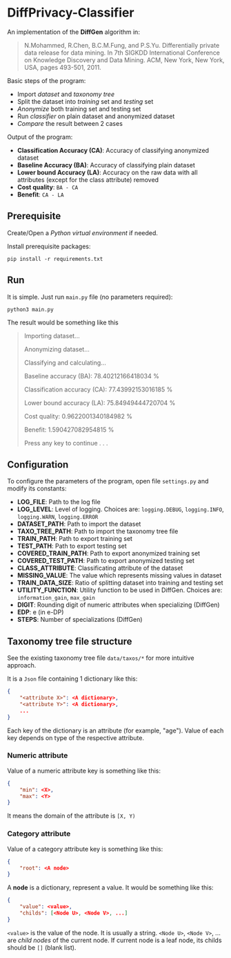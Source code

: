 # DiffPrivacy-Classifier

An implementation of the **DiffGen** algorithm in:

>N.Mohammed, R.Chen, B.C.M.Fung, and P.S.Yu. 
>Differentially private data release for data mining. 
>In 7th SIGKDD International Conference on Knowledge Discovery and Data Mining. 
>ACM, New York, New York, USA, pages 493-501, 2011.

Basic steps of the program:

- Import *dataset* and *taxonomy tree*
- Split the dataset into *training* set and *testing* set
- *Anonymize* both training set and testing set
- Run *classifier* on plain dataset and anonymized dataset
- *Compare* the result between 2 cases

Output of the program:

- **Classification Accuracy (CA)**: Accuracy of classifying anonymized dataset
- **Baseline Accuracy (BA)**: Accuracy of classifying plain dataset
- **Lower bound Accuracy (LA)**: Accuracy on the raw data with all attributes 
(except for the class attribute) removed
- **Cost quality**: `BA - CA`
- **Benefit**: `CA - LA`

## Prerequisite

Create/Open a _Python virtual environment_ if needed.

Install prerequisite packages:
```
pip install -r requirements.txt
```

## Run

It is simple. Just run `main.py` file (no parameters required):
```
python3 main.py
```
The result would be something like this

>Importing dataset...
>
>Anonymizing dataset...
>
>Classifying and calculating...
>
>Baseline accuracy (BA): 78.40212166418034 %
>
>Classification accuracy (CA): 77.43992153016185 %
>
>Lower bound accuracy (LA): 75.84949444720704 %
>
>Cost quality: 0.9622001340184982 %
>
>Benefit: 1.590427082954815 %
>
>Press any key to continue . . .

## Configuration

To configure the parameters of the program, open file `settings.py` 
and modify its constants:

- **LOG_FILE**: Path to the log file
- **LOG_LEVEL**: Level of logging. Choices are: 
`logging.DEBUG`, `logging.INFO`, `logging.WARN`, `logging.ERROR`
- **DATASET_PATH**: Path to import the dataset
- **TAXO_TREE_PATH**: Path to import the taxonomy tree file
- **TRAIN_PATH**: Path to export training set
- **TEST_PATH**: Path to export testing set
- **COVERED_TRAIN_PATH**: Path to export anonymized training set
- **COVERED_TEST_PATH**: Path to export anonymized testing set
- **CLASS_ATTRIBUTE**: Classificating attribute of the dataset
- **MISSING_VALUE**: The value which represents missing values in dataset
- **TRAIN_DATA_SIZE**: Ratio of splitting dataset into training and testing set
- **UTILITY_FUNCTION**: Utility function to be used in DiffGen. Choices are:
`information_gain`, `max_gain`
- **DIGIT**: Rounding digit of numeric attributes when specializing (DiffGen)
- **EDP**: e (in e-DP)
- **STEPS**: Number of specializations (DiffGen)

## Taxonomy tree file structure

See the existing taxonomy tree file `data/taxos/*` for more intuitive approach.

It is a `Json` file containing 1 dictionary like this:
```json
{
	"<attribute X>": <A dictionary>,
	"<attribute Y>": <A dictionary>,
	...
}
```
Each key of the dictionary is an attribute (for example, "age"). Value of each key depends on type
of the respective attribute.

### Numeric attribute

Value of a numeric attribute key is something like this:
```json
{
	"min": <X>,
	"max": <Y>
}
```
It means the domain of the attribute is `[X, Y)`

### Category attribute

Value of a category attribute key is something like this:
```json
{
	"root": <A node>
}
```
A **node** is a dictionary, represent a value. It would be something like this:
```json
{
	"value": <value>,
	"childs": [<Node U>, <Node V>, ...]
}
```
`<value>` is the value of the node. It is usually a string. 
`<Node U>`, `<Node V>`, ... are *child nodes* of the current node.
If current node is a leaf node, its childs should be `[]` (blank list).
